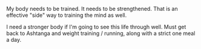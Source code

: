 My body needs to be trained. It needs to be strengthened. That is an effective "side" way to training the mind as well.

I need a stronger body if I'm going to see this life through well. Must get back to Ashtanga and weight training / running, along with a strict one meal a day.

